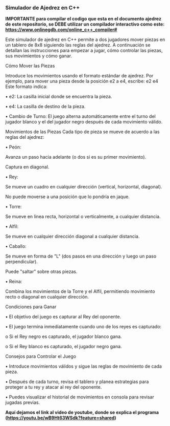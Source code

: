 ### Simulador de Ajedrez en C++
****IMPORTANTE para compilar el codigo que esta en el documento ajedrez de este repositorio, se DEBE utilizar un compilador interactivo como este: https://www.onlinegdb.com/online_c++_compiler#****

Este simulador de ajedrez en C++ permite a dos jugadores mover piezas en un tablero de 8x8 siguiendo las reglas del ajedrez. A continuación se detallan las instrucciones para empezar a jugar, cómo controlar las piezas, sus movimientos y cómo ganar.

Cómo Mover las Piezas

Introduce los movimientos usando el formato estándar de ajedrez. Por ejemplo, para mover una pieza desde la posición e2 a e4, escribe: e2 e4 Este formato indica:

• e2: La casilla inicial donde se encuentra la pieza.

• e4: La casilla de destino de la pieza.

• Cambio de Turno: El juego alterna automáticamente entre el turno del jugador blanco y el del jugador negro después de cada movimiento válido.

Movimientos de las Piezas
Cada tipo de pieza se mueve de acuerdo a las reglas del ajedrez:

• Peón:

Avanza un paso hacia adelante (o dos si es su primer movimiento).

Captura en diagonal.

• Rey:

Se mueve un cuadro en cualquier dirección (vertical, horizontal, diagonal).

No puede moverse a una posición que lo pondría en jaque.

• Torre:

Se mueve en línea recta, horizontal o verticalmente, a cualquier distancia.

• Alfil:

Se mueve en cualquier dirección diagonal a cualquier distancia.

• Caballo:

Se mueve en forma de "L" (dos pasos en una dirección y luego un paso perpendicular).

Puede "saltar" sobre otras piezas.

• Reina:

Combina los movimientos de la Torre y el Alfil, permitiendo movimiento recto o diagonal en cualquier dirección.

Condiciones para Ganar

• El objetivo del juego es capturar al Rey del oponente.

• El juego termina inmediatamente cuando uno de los reyes es capturado:

o Si el Rey negro es capturado, el jugador blanco gana.

o Si el Rey blanco es capturado, el jugador negro gana.

Consejos para Controlar el Juego

• Introduce movimientos válidos y sigue las reglas de movimiento de cada pieza.

• Después de cada turno, revisa el tablero y planea estrategias para proteger a tu rey y atacar al rey del oponente.

• Puedes visualizar el historial de movimientos en consola para revisar jugadas previas.


****Aquí dejamos el link al video de youtube, donde se explica el programa (https://youtu.be/wB9Ht63WSdk?feature=shared)****
